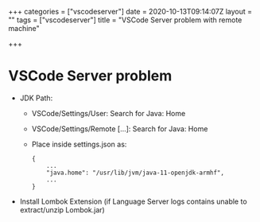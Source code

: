 +++
categories = ["vscodeserver"]
date = 2020-10-13T09:14:07Z
layout = ""
tags = ["vscodeserver"]
title = "VSCode Server problem with remote machine"

+++
# **VSCode Server problem**

* JDK Path: 
  * VSCode/Settings/User: Search for Java: Home
  * VSCode/Settings/Remote \[...\]: Search for Java: Home
  * Place inside settings.json as:

        {
            ...
            "java.home": "/usr/lib/jvm/java-11-openjdk-armhf",
            ...
        }
* Install Lombok Extension (if Language Server logs contains unable to extract/unzip Lombok.jar)
